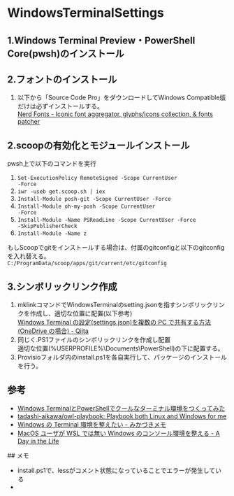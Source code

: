 # WindowsTerminalSettings  
## 1.Windows Terminal Preview・PowerShell Core(pwsh)のインストール  
## 2.フォントのインストール  
1. 以下から「Source Code Pro」をダウンロードしてWindows Compatible版だけは必ずインストールする。  
    <a href="https://www.nerdfonts.com/#home">Nerd Fonts - Iconic font aggregator, glyphs/icons collection, &amp; fonts patcher</a>  
## 2.scoopの有効化とモジュールインストール  
pwsh上で以下のコマンドを実行  
1. <code>Set-ExecutionPolicy RemoteSigned -Scope CurrentUser -Force</code>  
2. <code>iwr -useb get.scoop.sh | iex</code>  
3. <code>Install-Module posh-git -Scope CurrentUser -Force</code>  
4. <code>Install-Module oh-my-posh -Scope CurrentUser -Force</code>  
5. <code>Install-Module -Name PSReadLine -Scope CurrentUser -Force -SkipPublisherCheck</code>  
6. <code>Install-Module -Name z</code>  
  
もしScoopでgitをインストールする場合は、付属のgitconfigと以下のgitconfigを入れ替える。  
<code>C:/ProgramData/scoop/apps/git/current/etc/gitconfig</code>  
## 3.シンボリックリンク作成  
1. mklinkコマンドでWindowsTerminalのsetting.jsonを指すシンボリックリンクを作成し、適切な位置に配置(以下参考)  
   <a href="https://qiita.com/ma2shita/items/a6256ef3d81329f52ec7">Windows Terminal の設定(settings.json)を複数の PC で共有する方法 (OneDrive の場合) - Qiita</a>  
2. 同じく.PS1ファイルのシンボリックリンクを作成し配置  
   適切な位置(%USERPROFILE%\Documents\PowerShell)の下に配置する。  
3. Provisioフォルダ内のinstall.ps1を各自実行して、パッケージのインストールを行う。  
## 参考  
<ul>  
<li><a href="https://blog.mamansoft.net/2020/05/31/windows-terminal-and-power-shell-makes-beautiful">Windows TerminalとPowerShellでクールなターミナル環境をつくってみた</a></li>  
  <li><a href="https://github.com/tadashi-aikawa/owl-playbook">tadashi-aikawa/owl-playbook: Playbook both Linux and Windows for me</a></li>  
  <li><a href="https://mikazuki.hatenablog.jp/entry/2020/08/01/173459">Windows の Terminal 環境を整えたい - みかづきメモ</a></li>  
  <li><a href="https://secon.dev/entry/2020/08/17/070735/">MacOS ユーザが WSL では無い Windows のコンソール環境を整える - A Day in the Life</a></li>
</ul>  
## メモ
<ul>
   <li>install.ps1で、lessがコメント状態になっていることでエラーが発生している<li>
</ul>